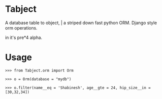 Tabject
=======

A database table to object, | a striped down fast python ORM. Django style orm operations. 

in it's pre*4 alpha.

Usage
======
```
>>> from Tabject.orm import Orm

>>> o = Orm(database = "mydb")

>>> o.filter(name__eq = 'Shabinesh', age__gte = 24, hip_size__in = [30,32,34])
```
